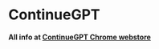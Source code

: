 # ContinueGPT
**All info at [ContinueGPT Chrome webstore](https://chrome.google.com/webstore/detail/continuegpt/dniiomcjdfpecldmgkcgeapnfdefjnlb)**
